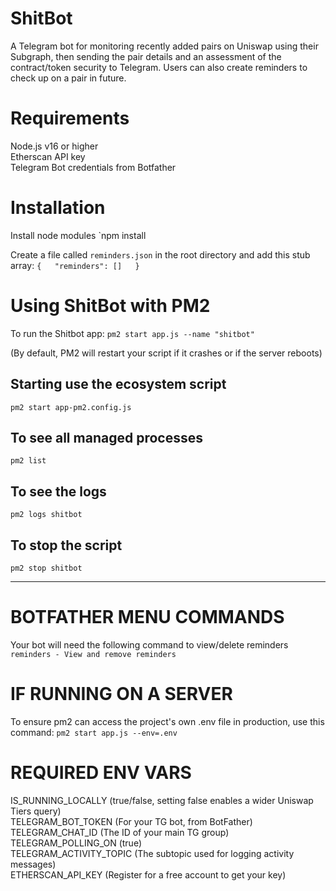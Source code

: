 # ShitBot
A Telegram bot for monitoring recently added pairs on Uniswap using their Subgraph, then sending the pair details and an assessment of the contract/token security to Telegram. Users can also create reminders to check up on a pair in future.

# Requirements
Node.js v16 or higher  
Etherscan API key  
Telegram Bot credentials from Botfather

# Installation
Install node modules
`npm install

Create a file called `reminders.json` in the root directory and add this stub array:
`{  
    "reminders": []  
}`  

# Using ShitBot with PM2
To run the Shitbot app:
`pm2 start app.js --name "shitbot"`

(By default, PM2 will restart your script if it crashes or if the server reboots)

## Starting use the ecosystem script
`pm2 start app-pm2.config.js`

## To see all managed processes
`pm2 list`

## To see the logs
`pm2 logs shitbot`

## To stop the script
`pm2 stop shitbot`

----

# BOTFATHER MENU COMMANDS
Your bot will need the following command to view/delete reminders
`reminders - View and remove reminders`

# IF RUNNING ON A SERVER
To ensure pm2 can access the project's own .env file in production, use this command:
`pm2 start app.js --env=.env`

# REQUIRED ENV VARS
IS_RUNNING_LOCALLY (true/false, setting false enables a wider Uniswap Tiers query)  
TELEGRAM_BOT_TOKEN (For your TG bot, from BotFather)  
TELEGRAM_CHAT_ID (The ID of your main TG group)  
TELEGRAM_POLLING_ON (true)  
TELEGRAM_ACTIVITY_TOPIC (The subtopic used for logging activity messages)  
ETHERSCAN_API_KEY (Register for a free account to get your key)  